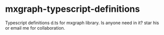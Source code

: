 # mxgraph-typescript-definitions
Typescript definitions d.ts for mxgraph library. Is anyone need in it? star his or email me for collaboration.
